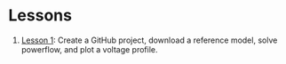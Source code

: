 # Lessons

1. [Lesson 1](lesson-1): Create a GitHub project, download a reference model, solve powerflow, and plot a voltage profile.
